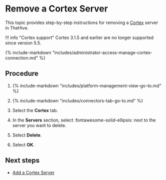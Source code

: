 # Remove a Cortex Server

This topic provides step-by-step instructions for removing a [Cortex](about-cortex.md) server in TheHive.

!!! info "Cortex support"
    <!-- md:version 5.5 --> Cortex 3.1.5 and earlier are no longer supported since version 5.5.

{% include-markdown "includes/administrator-access-manage-cortex-connection.md" %}

<h2>Procedure</h2>

1. {% include-markdown "includes/platform-management-view-go-to.md" %}

2. {% include-markdown "includes/connectors-tab-go-to.md" %}

3. Select the **Cortex** tab.

4. In the **Servers** section, select :fontawesome-solid-ellipsis: next to the server you want to delete.

5. Select **Delete**.

6. Select **OK**.

<h2>Next steps</h2>

* [Add a Cortex Server](add-a-cortex-server.md)